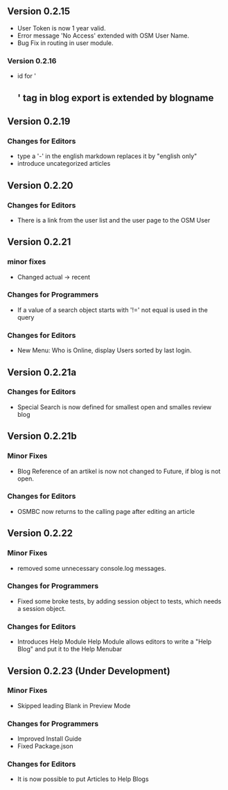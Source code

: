 ## Version 0.2.15
* User Token is now 1 year valid.
* Error message 'No Access' extended with OSM User Name.
* Bug Fix in routing in user module.

### Version 0.2.16
* id for '<h2>' tag in blog export is extended by blogname
## Version 0.2.19
### Changes for Editors
* type a '-' in the english markdown replaces it by "english only"
* introduce uncategorized articles

## Version 0.2.20
### Changes for Editors
* There is a link from the user list and the user page to the OSM User
## Version 0.2.21
### minor fixes
* Changed actual -> recent
### Changes for Programmers
* If a value of a search object starts with '!=' not equal is used in the query 
### Changes for Editors
* New Menu: Who is Online, display Users sorted by last login.

## Version 0.2.21a
### Changes for Editors
* Special Search is now defined for smallest open and smalles review blog
## Version 0.2.21b
### Minor Fixes
* Blog Reference of an artikel is now not changed to Future, if blog is not open.
### Changes for Editors
* OSMBC now returns to the calling page after editing an article
## Version 0.2.22
### Minor Fixes
* removed some unnecessary console.log messages.
### Changes for Programmers
* Fixed some broke tests, by adding session object to tests, which needs a session object.
### Changes for Editors
* Introduces Help Module 
  Help Module allows editors to write a "Help Blog" and put it to the Help Menubar
## Version 0.2.23 (Under Development)
### Minor Fixes
* Skipped leading Blank in Preview Mode
### Changes for Programmers
* Improved Install Guide
* Fixed Package.json
### Changes for Editors
* It is now possible to put Articles to Help Blogs
